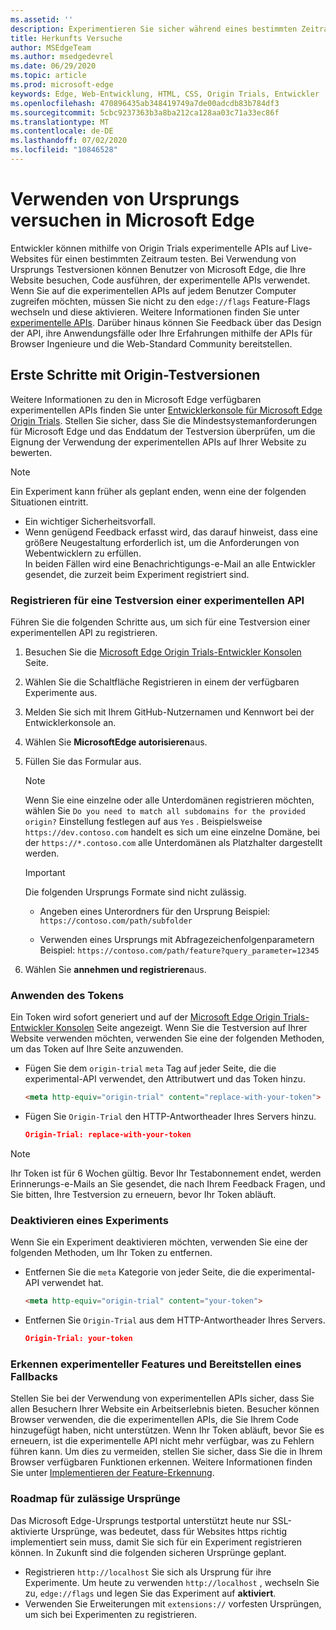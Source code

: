 ```yaml
---
ms.assetid: ''
description: Experimentieren Sie sicher während eines bestimmten Zeitraums, und geben Sie Feedback zu neuen Plattformfeatures.
title: Herkunfts Versuche
author: MSEdgeTeam
ms.author: msedgedevrel
ms.date: 06/29/2020
ms.topic: article
ms.prod: microsoft-edge
keywords: Edge, Web-Entwicklung, HTML, CSS, Origin Trials, Entwickler
ms.openlocfilehash: 470896435ab348419749a7de00adcdb83b784df3
ms.sourcegitcommit: 5cbc9237363b3a8ba212ca128aa03c71a33ec86f
ms.translationtype: MT
ms.contentlocale: de-DE
ms.lasthandoff: 07/02/2020
ms.locfileid: "10846528"
---
```

# Verwenden von Ursprungs versuchen in Microsoft Edge  

Entwickler können mithilfe von Origin Trials experimentelle APIs auf Live-Websites für einen bestimmten Zeitraum testen.  Bei Verwendung von Ursprungs Testversionen können Benutzer von Microsoft Edge, die Ihre Website besuchen, Code ausführen, der experimentelle APIs verwendet.  Wenn Sie auf die experimentellen APIs auf jedem Benutzer Computer zugreifen möchten, müssen Sie nicht zu den `edge://flags` Feature-Flags wechseln und diese aktivieren.  Weitere Informationen finden Sie unter [experimentelle APIs][DeveloperMicrsoftEdgeOriginTrials].  Darüber hinaus können Sie Feedback über das Design der API, ihre Anwendungsfälle oder Ihre Erfahrungen mithilfe der APIs für Browser Ingenieure und die Web-Standard Community bereitstellen.  

## Erste Schritte mit Origin-Testversionen  

Weitere Informationen zu den in Microsoft Edge verfügbaren experimentellen APIs finden Sie unter [Entwicklerkonsole für Microsoft Edge Origin Trials][DeveloperMicrsoftEdgeOriginTrials].  Stellen Sie sicher, dass Sie die Mindestsystemanforderungen für Microsoft Edge und das Enddatum der Testversion überprüfen, um die Eignung der Verwendung der experimentellen APIs auf Ihrer Website zu bewerten.  

> [!NOTE]
> Ein Experiment kann früher als geplant enden, wenn eine der folgenden Situationen eintritt.  
> *   Ein wichtiger Sicherheitsvorfall.  
> *   Wenn genügend Feedback erfasst wird, das darauf hinweist, dass eine größere Neugestaltung erforderlich ist, um die Anforderungen von Webentwicklern zu erfüllen.  
> In beiden Fällen wird eine Benachrichtigungs-e-Mail an alle Entwickler gesendet, die zurzeit beim Experiment registriert sind.  

### Registrieren für eine Testversion einer experimentellen API  

Führen Sie die folgenden Schritte aus, um sich für eine Testversion einer experimentellen API zu registrieren.  

1.  Besuchen Sie die [Microsoft Edge Origin Trials-Entwickler Konsolen][DeveloperMicrsoftEdgeOriginTrials] Seite.  
1.  Wählen Sie die Schaltfläche Registrieren in einem der verfügbaren Experimente aus.  
1.  Melden Sie sich mit Ihrem GitHub-Nutzernamen und Kennwort bei der Entwicklerkonsole an.  
1.  Wählen Sie **MicrosoftEdge autorisieren**aus.  
1.  Füllen Sie das Formular aus.  
    
    > [!NOTE]
    > Wenn Sie eine einzelne oder alle Unterdomänen registrieren möchten, wählen Sie `Do you need to match all subdomains for the provided origin?` Einstellung festlegen auf aus `Yes` .  Beispielsweise `https://dev.contoso.com` handelt es sich um eine einzelne Domäne, bei der `https://*.contoso.com` alle Unterdomänen als Platzhalter dargestellt werden.  
    
    > [!IMPORTANT]
    > Die folgenden Ursprungs Formate sind nicht zulässig.  
    > *   Angeben eines Unterordners für den Ursprung  Beispiel: `https://contoso.com/path/subfolder`  
    > 
    > *   Verwenden eines Ursprungs mit Abfragezeichenfolgenparametern  Beispiel: `https://contoso.com/path/feature?query_parameter=12345`  
    
1.  Wählen Sie **annehmen und registrieren**aus.  

### Anwenden des Tokens  

Ein Token wird sofort generiert und auf der [Microsoft Edge Origin Trials-Entwickler Konsolen][DeveloperMicrsoftEdgeOriginTrials] Seite angezeigt.  Wenn Sie die Testversion auf Ihrer Website verwenden möchten, verwenden Sie eine der folgenden Methoden, um das Token auf Ihre Seite anzuwenden.  

*   Fügen Sie dem `origin-trial` `meta` Tag auf jeder Seite, die die experimental-API verwendet, den Attributwert und das Token hinzu.  
    
    ```html
    <meta http-equiv="origin-trial" content="replace-with-your-token">
    ```  
    
*   Fügen Sie `Origin-Trial` den HTTP-Antwortheader Ihres Servers hinzu.  
    
    ```json
    Origin-Trial: replace-with-your-token
    ```  
    
> [!NOTE]
> Ihr Token ist für 6 Wochen gültig.  Bevor Ihr Testabonnement endet, werden Erinnerungs-e-Mails an Sie gesendet, die nach Ihrem Feedback Fragen, und Sie bitten, Ihre Testversion zu erneuern, bevor Ihr Token abläuft.  

### Deaktivieren eines Experiments  

Wenn Sie ein Experiment deaktivieren möchten, verwenden Sie eine der folgenden Methoden, um Ihr Token zu entfernen.  

*   Entfernen Sie die `meta` Kategorie von jeder Seite, die die experimental-API verwendet hat.  
    
    ```html
    <meta http-equiv="origin-trial" content="your-token">
    ```  
    
*   Entfernen Sie `Origin-Trial` aus dem HTTP-Antwortheader Ihres Servers.  
    
    ```json
    Origin-Trial: your-token
    ```  
    
### Erkennen experimenteller Features und Bereitstellen eines Fallbacks  

Stellen Sie bei der Verwendung von experimentellen APIs sicher, dass Sie allen Besuchern Ihrer Website ein Arbeitserlebnis bieten.  Besucher können Browser verwenden, die die experimentellen APIs, die Sie Ihrem Code hinzugefügt haben, nicht unterstützen.  Wenn Ihr Token abläuft, bevor Sie es erneuern, ist die experimentelle API nicht mehr verfügbar, was zu Fehlern führen kann.  Um dies zu vermeiden, stellen Sie sicher, dass Sie die in Ihrem Browser verfügbaren Funktionen erkennen.  Weitere Informationen finden Sie unter [Implementieren der Feature-Erkennung][MDNImplementingFeatureDetection].

### Roadmap für zulässige Ursprünge  

Das Microsoft Edge-Ursprungs testportal unterstützt heute nur SSL-aktivierte Ursprünge, was bedeutet, dass für Websites https richtig implementiert sein muss, damit Sie sich für ein Experiment registrieren können.  In Zukunft sind die folgenden sicheren Ursprünge geplant.  

*   Registrieren `http://localhost` Sie sich als Ursprung für ihre Experimente.  Um heute zu verwenden `http://localhost` , wechseln Sie zu, `edge://flags` und legen Sie das Experiment auf **aktiviert**.  
*   Verwenden Sie Erweiterungen mit `extensions://` vorfesten Ursprüngen, um sich bei Experimenten zu registrieren.  
    
<!-- links -->  

[DeveloperMicrsoftEdgeOriginTrials]: https://developer.microsoft.com/microsoft-edge/origin-trials "Microsoft Edge Origin Trials-Entwicklerkonsole | Microsoft docs"  

[MDNImplementingFeatureDetection]: https://developer.mozilla.org/docs/learn/tools_and_testing/cross_browser_testing/feature_detection "Implementieren der Feature-Erkennung | MDN"  
